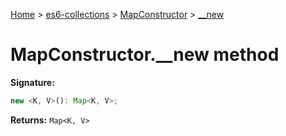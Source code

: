[Home](./index) &gt; [es6-collections](./es6-collections.md) &gt; [MapConstructor](./es6-collections.mapconstructor.md) &gt; [\_\_new](./es6-collections.mapconstructor.__new.md)

# MapConstructor.\_\_new method


**Signature:**
```javascript
new <K, V>(): Map<K, V>;
```
**Returns:** `Map<K, V>`

